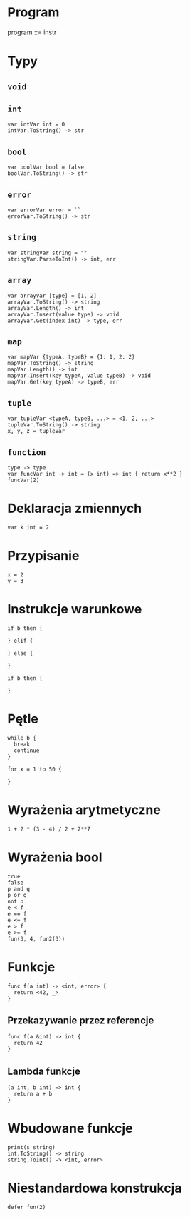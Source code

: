 # Program
program ::= instr

# Typy
## `void`

## `int`
```
var intVar int = 0
intVar.ToString() -> str
```

## `bool`
```
var boolVar bool = false
boolVar.ToString() -> str
```
## `error`
```
var errorVar error = ``
errorVar.ToString() -> str
```

## `string`
```
var stringVar string = ""
stringVar.ParseToInt() -> int, err
```

## `array`
```
var arrayVar [type] = [1, 2]
arrayVar.ToString() -> string
arrayVar.Length() -> int
arrayVar.Insert(value type) -> void
arrayVar.Get(index int) -> type, err
```

## `map`
```
var mapVar {typeA, typeB} = {1: 1, 2: 2}
mapVar.ToString() -> string
mapVar.Length() -> int
mapVar.Insert(key typeA, value typeB) -> void
mapVar.Get(key typeA) -> typeB, err
```

## `tuple`
```
var tupleVar <typeA, typeB, ...> = <1, 2, ...>
tupleVar.ToString() -> string
x, y, z = tupleVar
```

## `function`
```
type -> type
var funcVar int -> int = (x int) => int { return x**2 }
funcVar(2)
```

# Deklaracja zmiennych
```
var k int = 2
```

# Przypisanie
```
x = 2
y = 3
```

# Instrukcje warunkowe
```
if b then {

} elif {

} else {
  
}
```

```
if b then {

}
```

# Pętle

```
while b {
  break
  continue
}
```

```
for x = 1 to 50 {

}
```

# Wyrażenia arytmetyczne
```
1 + 2 * (3 - 4) / 2 + 2**7
```

# Wyrażenia bool
```
true
false
p and q
p or q
not p
e < f
e == f
e <= f
e > f
e >= f
fun(3, 4, fun2(3))
```

# Funkcje
```
func f(a int) -> <int, error> {
  return <42, _>
}
```

## Przekazywanie przez referencje
```
func f(a &int) -> int {
  return 42
}
```

## Lambda funkcje
```
(a int, b int) => int {
  return a + b
}
```

# Wbudowane funkcje
```
print(s string)
int.ToString() -> string
string.ToInt() -> <int, error>
```

# Niestandardowa konstrukcja
```
defer fun(2)
```
